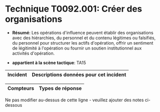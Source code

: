 # Technique T0092.001: Créer des organisations

* **Résumé**: Les opérations d'influence peuvent établir des organisations avec des hiérarchies, du personnel et du contenu légitimes ou falsifiés, du personnel pour structurer les actifs d'opération, offrir un sentiment de légitimité à l'opération ou fournir un soutien institutionnel aux activités d'opération.

* **appartient à la scène tactique**: TA15


|Incident |Descriptions données pour cet incident |
|-------- |-------------------- |



|Compteurs |Types de réponse |
|-------- |-------------- |


Ne pas modifier au-dessus de cette ligne - veuillez ajouter des notes ci-dessous